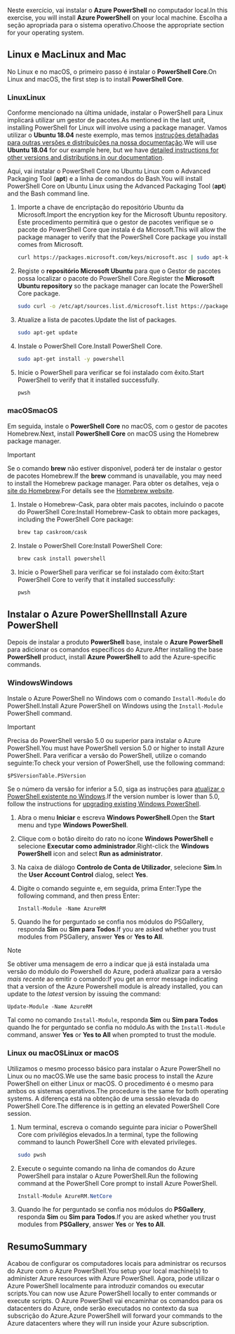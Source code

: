 <span data-ttu-id="afc88-101">Neste exercício, vai instalar o **Azure PowerShell** no computador local.</span><span class="sxs-lookup"><span data-stu-id="afc88-101">In this exercise, you will install **Azure PowerShell** on your local machine.</span></span> <span data-ttu-id="afc88-102">Escolha a seção apropriada para o sistema operativo.</span><span class="sxs-lookup"><span data-stu-id="afc88-102">Choose the appropriate section for your operating system.</span></span>

## <a name="linux-and-mac"></a><span data-ttu-id="afc88-103">Linux e Mac</span><span class="sxs-lookup"><span data-stu-id="afc88-103">Linux and Mac</span></span>
<span data-ttu-id="afc88-104">No Linux e no macOS, o primeiro passo é instalar o **PowerShell Core**.</span><span class="sxs-lookup"><span data-stu-id="afc88-104">On Linux and macOS, the first step is to install **PowerShell Core**.</span></span>

### <a name="linux"></a><span data-ttu-id="afc88-105">Linux</span><span class="sxs-lookup"><span data-stu-id="afc88-105">Linux</span></span>
<span data-ttu-id="afc88-106">Conforme mencionado na última unidade, instalar o PowerShell para Linux implicará utilizar um gestor de pacotes.</span><span class="sxs-lookup"><span data-stu-id="afc88-106">As mentioned in the last unit, installing PowerShell for Linux will involve using a package manager.</span></span> <span data-ttu-id="afc88-107">Vamos utilizar o **Ubuntu 18.04** neste exemplo, mas temos [instruções detalhadas para outras versões e distribuições na nossa documentação](https://docs.microsoft.com/powershell/scripting/setup/installing-powershell-core-on-linux).</span><span class="sxs-lookup"><span data-stu-id="afc88-107">We will use **Ubuntu 18.04** for our example here, but we have [detailed instructions for other versions and distributions in our documentation](https://docs.microsoft.com/powershell/scripting/setup/installing-powershell-core-on-linux).</span></span>

<span data-ttu-id="afc88-108">Aqui, vai instalar o PowerShell Core no Ubuntu Linux com o Advanced Packaging Tool (**apt**) e a linha de comandos do Bash.</span><span class="sxs-lookup"><span data-stu-id="afc88-108">You will install PowerShell Core on Ubuntu Linux using the Advanced Packaging Tool (**apt**) and the Bash command line.</span></span> 

1. <span data-ttu-id="afc88-109">Importe a chave de encriptação do repositório Ubuntu da Microsoft.</span><span class="sxs-lookup"><span data-stu-id="afc88-109">Import the encryption key for the Microsoft Ubuntu repository.</span></span> <span data-ttu-id="afc88-110">Este procedimento permitirá que o gestor de pacotes verifique se o pacote do PowerShell Core que instala é da Microsoft.</span><span class="sxs-lookup"><span data-stu-id="afc88-110">This will allow the package manager to verify that the PowerShell Core package you install comes from Microsoft.</span></span>

    ```bash
    curl https://packages.microsoft.com/keys/microsoft.asc | sudo apt-key add -
    ```
1. <span data-ttu-id="afc88-111">Registe o **repositório Microsoft Ubuntu** para que o Gestor de pacotes possa localizar o pacote do PowerShell Core.</span><span class="sxs-lookup"><span data-stu-id="afc88-111">Register the **Microsoft Ubuntu repository** so the package manager can locate the PowerShell Core package.</span></span>

    ```bash
    sudo curl -o /etc/apt/sources.list.d/microsoft.list https://packages.microsoft.com/config/ubuntu/18.04/prod.list
    ```

1. <span data-ttu-id="afc88-112">Atualize a lista de pacotes.</span><span class="sxs-lookup"><span data-stu-id="afc88-112">Update the list of packages.</span></span>

    ```bash
    sudo apt-get update
    ```

1. <span data-ttu-id="afc88-113">Instale o PowerShell Core.</span><span class="sxs-lookup"><span data-stu-id="afc88-113">Install PowerShell Core.</span></span>

    ```bash
    sudo apt-get install -y powershell
    ```

1. <span data-ttu-id="afc88-114">Inicie o PowerShell para verificar se foi instalado com êxito.</span><span class="sxs-lookup"><span data-stu-id="afc88-114">Start PowerShell to verify that it installed successfully.</span></span>

    ```bash
    pwsh
    ```

### <a name="macos"></a><span data-ttu-id="afc88-115">macOS</span><span class="sxs-lookup"><span data-stu-id="afc88-115">macOS</span></span>
<span data-ttu-id="afc88-116">Em seguida, instale o **PowerShell Core** no macOS, com o gestor de pacotes Homebrew.</span><span class="sxs-lookup"><span data-stu-id="afc88-116">Next, install **PowerShell Core** on macOS using the Homebrew package manager.</span></span>

> [!IMPORTANT]
> <span data-ttu-id="afc88-117">Se o comando **brew** não estiver disponível, poderá ter de instalar o gestor de pacotes Homebrew.</span><span class="sxs-lookup"><span data-stu-id="afc88-117">If the **brew** command is unavailable, you may need to install the Homebrew package manager.</span></span> <span data-ttu-id="afc88-118">Para obter os detalhes, veja o [site do Homebrew](https://brew.sh/).</span><span class="sxs-lookup"><span data-stu-id="afc88-118">For details see the [Homebrew website](https://brew.sh/).</span></span>

1. <span data-ttu-id="afc88-119">Instale o Homebrew-Cask, para obter mais pacotes, incluindo o pacote do PowerShell Core:</span><span class="sxs-lookup"><span data-stu-id="afc88-119">Install Homebrew-Cask to obtain more packages, including the PowerShell Core package:</span></span>

    ```bash
    brew tap caskroom/cask
    ```
1. <span data-ttu-id="afc88-120">Instale o PowerShell Core:</span><span class="sxs-lookup"><span data-stu-id="afc88-120">Install PowerShell Core:</span></span>

    ```bash
    brew cask install powershell
    ```

1. <span data-ttu-id="afc88-121">Inicie o PowerShell para verificar se foi instalado com êxito:</span><span class="sxs-lookup"><span data-stu-id="afc88-121">Start PowerShell Core to verify that it installed successfully:</span></span>

    ```bash
    pwsh
    ```

## <a name="install-azure-powershell"></a><span data-ttu-id="afc88-122">Instalar o Azure PowerShell</span><span class="sxs-lookup"><span data-stu-id="afc88-122">Install Azure PowerShell</span></span>
<span data-ttu-id="afc88-123">Depois de instalar a produto **PowerShell** base, instale o **Azure PowerShell** para adicionar os comandos específicos do Azure.</span><span class="sxs-lookup"><span data-stu-id="afc88-123">After installing the base **PowerShell** product, install **Azure PowerShell** to add the Azure-specific commands.</span></span>

### <a name="windows"></a><span data-ttu-id="afc88-124">Windows</span><span class="sxs-lookup"><span data-stu-id="afc88-124">Windows</span></span>
<span data-ttu-id="afc88-125">Instale o Azure PowerShell no Windows com o comando `Install-Module` do PowerShell.</span><span class="sxs-lookup"><span data-stu-id="afc88-125">Install Azure PowerShell on Windows using the `Install-Module` PowerShell command.</span></span>

> [!IMPORTANT]
> <span data-ttu-id="afc88-126">Precisa do PowerShell versão 5.0 ou superior para instalar o Azure PowerShell.</span><span class="sxs-lookup"><span data-stu-id="afc88-126">You must have PowerShell version 5.0 or higher to install Azure PowerShell.</span></span> <span data-ttu-id="afc88-127">Para verificar a versão do PowerShell, utilize o comando seguinte:</span><span class="sxs-lookup"><span data-stu-id="afc88-127">To check your version of PowerShell, use the following command:</span></span> 
>
> `$PSVersionTable.PSVersion` 
>
><span data-ttu-id="afc88-128">Se o número da versão for inferior a 5.0, siga as instruções para [atualizar o PowerShell existente no Windows](https://docs.microsoft.com/powershell/scripting/setup/installing-windows-powershell?view=powershell-6#upgrading-existing-windows-powershell).</span><span class="sxs-lookup"><span data-stu-id="afc88-128">If the version number is lower than 5.0, follow the instructions for [upgrading existing Windows PowerShell](https://docs.microsoft.com/powershell/scripting/setup/installing-windows-powershell?view=powershell-6#upgrading-existing-windows-powershell).</span></span>

1. <span data-ttu-id="afc88-129">Abra o menu **Iniciar** e escreva **Windows PowerShell**.</span><span class="sxs-lookup"><span data-stu-id="afc88-129">Open the **Start** menu and type **Windows PowerShell**.</span></span>
2. <span data-ttu-id="afc88-130">Clique com o botão direito do rato no ícone **Windows PowerShell** e selecione **Executar como administrador**.</span><span class="sxs-lookup"><span data-stu-id="afc88-130">Right-click the **Windows PowerShell** icon and select **Run as administrator**.</span></span>
3. <span data-ttu-id="afc88-131">Na caixa de diálogo **Controlo de Conta de Utilizador**, selecione **Sim**.</span><span class="sxs-lookup"><span data-stu-id="afc88-131">In the **User Account Control** dialog, select **Yes**.</span></span>
4. <span data-ttu-id="afc88-132">Digite o comando seguinte e, em seguida, prima Enter:</span><span class="sxs-lookup"><span data-stu-id="afc88-132">Type the following command, and then press Enter:</span></span>

    ```powershell
    Install-Module -Name AzureRM
    ```
5. <span data-ttu-id="afc88-133">Quando lhe for perguntado se confia nos módulos do PSGallery, responda **Sim** ou **Sim para Todos**.</span><span class="sxs-lookup"><span data-stu-id="afc88-133">If you are asked whether you trust modules from PSGallery, answer **Yes** or **Yes to All**.</span></span>

> [!NOTE]
> <span data-ttu-id="afc88-134">Se obtiver uma mensagem de erro a indicar que já está instalada uma versão do módulo do Powershell do Azure, poderá atualizar para a versão _mais recente_ ao emitir o comando:</span><span class="sxs-lookup"><span data-stu-id="afc88-134">If you get an error message indicating that a version of the Azure Powershell module is already installed, you can update to the _latest_ version by issuing the command:</span></span>
> 
> `Update-Module -Name AzureRM`
> 
> <span data-ttu-id="afc88-135">Tal como no comando `Install-Module`, responda **Sim** ou **Sim para Todos** quando lhe for perguntado se confia no módulo.</span><span class="sxs-lookup"><span data-stu-id="afc88-135">As with the `Install-Module` command, answer **Yes** or **Yes to All** when prompted to trust the module.</span></span>

### <a name="linux-or-macos"></a><span data-ttu-id="afc88-136">Linux ou macOS</span><span class="sxs-lookup"><span data-stu-id="afc88-136">Linux or macOS</span></span>
<span data-ttu-id="afc88-137">Utilizamos o mesmo processo básico para instalar o Azure PowerShell no Linux ou no macOS.</span><span class="sxs-lookup"><span data-stu-id="afc88-137">We use the same basic process to install the Azure PowerShell on either Linux or macOS.</span></span> <span data-ttu-id="afc88-138">O procedimento é o mesmo para ambos os sistemas operativos.</span><span class="sxs-lookup"><span data-stu-id="afc88-138">The procedure is the same for both operating systems.</span></span> <span data-ttu-id="afc88-139">A diferença está na obtenção de uma sessão elevada do PowerShell Core.</span><span class="sxs-lookup"><span data-stu-id="afc88-139">The difference is in getting an elevated PowerShell Core session.</span></span>

1. <span data-ttu-id="afc88-140">Num terminal, escreva o comando seguinte para iniciar o PowerShell Core com privilégios elevados.</span><span class="sxs-lookup"><span data-stu-id="afc88-140">In a terminal, type the following command to launch PowerShell Core with elevated privileges.</span></span>

    ```bash
    sudo pwsh
    ```

1. <span data-ttu-id="afc88-141">Execute o seguinte comando na linha de comandos do Azure PowerShell para instalar o Azure PowerShell.</span><span class="sxs-lookup"><span data-stu-id="afc88-141">Run the following command at the PowerShell Core prompt to install Azure PowerShell.</span></span>

    ```powershell
    Install-Module AzureRM.NetCore
    ```

1. <span data-ttu-id="afc88-142">Quando lhe for perguntado se confia nos módulos do **PSGallery**, responda **Sim** ou **Sim para Todos**.</span><span class="sxs-lookup"><span data-stu-id="afc88-142">If you are asked whether you trust modules from **PSGallery**, answer **Yes** or **Yes to All**.</span></span>

## <a name="summary"></a><span data-ttu-id="afc88-143">Resumo</span><span class="sxs-lookup"><span data-stu-id="afc88-143">Summary</span></span>
<span data-ttu-id="afc88-144">Acabou de configurar os computadores locais para administrar os recursos do Azure com o Azure PowerShell.</span><span class="sxs-lookup"><span data-stu-id="afc88-144">You setup your local machine(s) to administer Azure resources with Azure PowerShell.</span></span> <span data-ttu-id="afc88-145">Agora, pode utilizar o Azure PowerShell localmente para introduzir comandos ou executar scripts.</span><span class="sxs-lookup"><span data-stu-id="afc88-145">You can now use Azure PowerShell locally to enter commands or execute scripts.</span></span> <span data-ttu-id="afc88-146">O Azure PowerShell vai encaminhar os comandos para os datacenters do Azure, onde serão executados no contexto da sua subscrição do Azure.</span><span class="sxs-lookup"><span data-stu-id="afc88-146">Azure PowerShell will forward your commands to the Azure datacenters where they will run inside your Azure subscription.</span></span>
